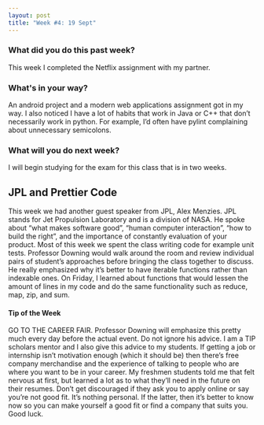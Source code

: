 ```yaml
---
layout: post
title: "Week #4: 19 Sept"
---
```


<h3> What did you do this past week? </h3>
This week I completed the Netflix assignment with my partner.
<h3> What's in your way? </h3>
An android project and a modern web applications assignment got in my way. I also noticed I have a lot of habits that work in Java or C++ that don’t necessarily work in python. For example, I’d often have pylint complaining about unnecessary semicolons.
<h3> What will you do next week? </h3>
I will begin studying for the exam for this class that is in two weeks. 
<h2> JPL and Prettier Code </h2>
This week we had another guest speaker from JPL, Alex Menzies. JPL stands for Jet Propulsion Laboratory and is a division of NASA. He spoke about “what makes software good”, “human computer interaction”, “how to build the right”, and the importance of constantly evaluation of your product. Most of this week we spent the class writing code for example unit tests. Professor Downing would walk around the room and review individual pairs of student’s approaches before bringing the class together to discuss. He really emphasized why it’s better to have iterable functions rather than indexable ones. On Friday, I learned about functions that would lessen the amount of lines in my code and do the same functionality such as reduce, map, zip, and sum. 
<h4> Tip of the Week </h4>
GO TO THE CAREER FAIR. Professor Downing will emphasize this pretty much every day before the actual event. Do not ignore his advice. I am a TIP scholars mentor and I also give this advice to my students. If getting a job or internship isn’t motivation enough (which it should be) then there’s free company merchandise and the experience of talking to people who are where you want to be in your career. My freshmen students told me that felt nervous at first, but learned a lot as to what they’ll need in the future on their resumes. Don’t get discouraged if they ask you to apply online or say you’re not good fit. It’s nothing personal. If the latter, then it’s better to know now so you can make yourself a good fit or find a company that suits you. Good luck.

